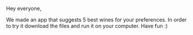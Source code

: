 Hey everyone,

We made an app that suggests 5 best wines for your preferences. In order to try it download the files and run it on your computer. Have fun :)
